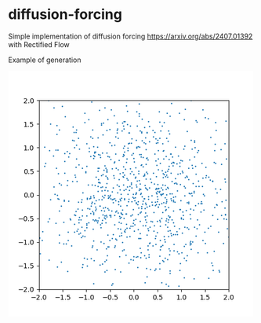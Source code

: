 # diffusion-forcing
Simple implementation of diffusion forcing https://arxiv.org/abs/2407.01392 with Rectified Flow

Example of generation

![Generation example](assets/generation.gif)
